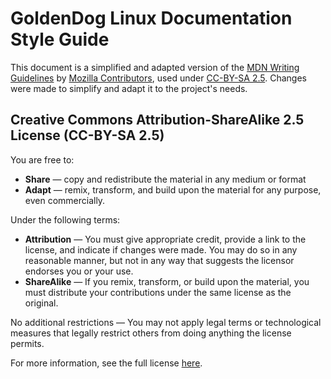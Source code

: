 # GoldenDog Linux Documentation Style Guide

This document is a simplified and adapted version of the [MDN Writing Guidelines](https://developer.mozilla.org/en-US/docs/MDN/Writing_guidelines) by [Mozilla Contributors](https://developer.mozilla.org/en-US/docs/MDN/Writing_guidelines/Writing_style_guide/contributors.txt), used under [CC-BY-SA 2.5](https://creativecommons.org/licenses/by-sa/2.5/). Changes were made to simplify and adapt it to the project's needs.

## Creative Commons Attribution-ShareAlike 2.5 License (CC-BY-SA 2.5)

You are free to:
- **Share** — copy and redistribute the material in any medium or format
- **Adapt** — remix, transform, and build upon the material for any purpose, even commercially.

Under the following terms:
- **Attribution** — You must give appropriate credit, provide a link to the license, and indicate if changes were made. You may do so in any reasonable manner, but not in any way that suggests the licensor endorses you or your use.
- **ShareAlike** — If you remix, transform, or build upon the material, you must distribute your contributions under the same license as the original.

No additional restrictions — You may not apply legal terms or technological measures that legally restrict others from doing anything the license permits.

For more information, see the full license [here](https://creativecommons.org/licenses/by-sa/2.5/legalcode).
